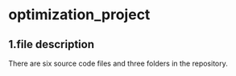 # optimization_project
## 1.file description
There are six source code files and three folders in the repository.
